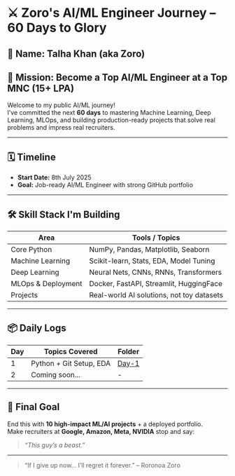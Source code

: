 
# ⚔️ Zoro's AI/ML Engineer Journey – 60 Days to Glory

## 👤 Name: Talha Khan (aka Zoro)
## 🎯 Mission: Become a Top AI/ML Engineer at a Top MNC (15+ LPA)

Welcome to my public AI/ML journey!  
I’ve committed the next **60 days** to mastering Machine Learning, Deep Learning, MLOps, and building production-ready projects that solve real problems and impress real recruiters.

---

## 🗓️ Timeline
- **Start Date:** 8th July 2025
- **Goal:** Job-ready AI/ML Engineer with strong GitHub portfolio

---

## 🛠️ Skill Stack I'm Building

| Area                | Tools / Topics                            |
|---------------------|-------------------------------------------|
| Core Python         | NumPy, Pandas, Matplotlib, Seaborn        |
| Machine Learning    | Scikit-learn, Stats, EDA, Model Tuning    |
| Deep Learning       | Neural Nets, CNNs, RNNs, Transformers     |
| MLOps & Deployment  | Docker, FastAPI, Streamlit, HuggingFace   |
| Projects            | Real-world AI solutions, not toy datasets |

---

## 📦 Daily Logs
| Day | Topics Covered           | Folder        |
|-----|---------------------------|---------------|
| 1   | Python + Git Setup, EDA   | [Day-1](./Day-1) |
| 2   | Coming soon...            | -             |

---

## 🚀 Final Goal
End this with **10 high-impact ML/AI projects** + a deployed portfolio.  
Make recruiters at **Google, Amazon, Meta, NVIDIA** stop and say:  
> _“This guy’s a beast.”_

---

> “If I give up now… I’ll regret it forever.” – Roronoa Zoro
